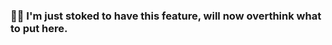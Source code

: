 ### 👋🏻 I'm just stoked to have this feature, will now overthink what to put here.
<!--
**aadibajpai/aadibajpai** is a ✨ _special_ ✨ repository because its `README.md` (this file) appears on your GitHub profile.
-->

